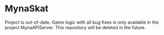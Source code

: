 # MynaSkat

Project is out-of-date. Game logic with all bug fixes is only available in the project MynaAPIServer. This repository will be deleted in the future.
